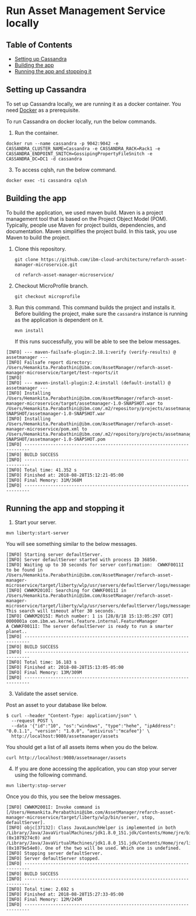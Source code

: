 # Run Asset Management Service locally

## Table of Contents

* [Setting up Cassandra](#setting-up-cassandra)
* [Building the app](#building-the-app)
* [Running the app and stopping it](#running-the-app-and-stopping-it)

## Setting up Cassandra

To set up Cassandra locally, we are running it as a docker container. You need [Docker](https://www.docker.com/) as a prerequisite.

To run Cassandra on docker locally, run the below commands.

1. Run the container.

`docker run --name cassandra -p 9042:9042 -e CASSANDRA_CLUSTER_NAME=Cassandra -e CASSANDRA_RACK=Rack1 -e CASSANDRA_ENDPOINT_SNITCH=GossipingPropertyFileSnitch -e CASSANDRA_DC=DC1 -d cassandra`

3. To access cqlsh, run the below command.

`docker exec -ti cassandra cqlsh`

## Building the app

To build the application, we used maven build. Maven is a project management tool that is based on the Project Object Model (POM). Typically, people use Maven for project builds, dependencies, and documentation. Maven simplifies the project build. In this task, you use Maven to build the project.

1. Clone this repository.

   `git clone https://github.com/ibm-cloud-architecture/refarch-asset-manager-microservice.git`
   
   `cd refarch-asset-manager-microservice/`

2. Checkout MicroProfile branch.

   `git checkout microprofile`

3. Run this command. This command builds the project and installs it. Before building the project, make sure the `cassandra` instance is running as the application is dependent on it.

   `mvn install`
   
   If this runs successfully, you will be able to see the below messages.

```
[INFO] --- maven-failsafe-plugin:2.18.1:verify (verify-results) @ assetmanager ---
[INFO] Failsafe report directory: /Users/Hemankita.Perabathini@ibm.com/AssetManager/refarch-asset-manager-microservice/target/test-reports/it
[INFO]
[INFO] --- maven-install-plugin:2.4:install (default-install) @ assetmanager ---
[INFO] Installing /Users/Hemankita.Perabathini@ibm.com/AssetManager/refarch-asset-manager-microservice/target/assetmanager-1.0-SNAPSHOT.war to /Users/Hemankita.Perabathini@ibm.com/.m2/repository/projects/assetmanager/1.0-SNAPSHOT/assetmanager-1.0-SNAPSHOT.war
[INFO] Installing /Users/Hemankita.Perabathini@ibm.com/AssetManager/refarch-asset-manager-microservice/pom.xml to /Users/Hemankita.Perabathini@ibm.com/.m2/repository/projects/assetmanager/1.0-SNAPSHOT/assetmanager-1.0-SNAPSHOT.pom
[INFO] ------------------------------------------------------------------------
[INFO] BUILD SUCCESS
[INFO] ------------------------------------------------------------------------
[INFO] Total time: 41.352 s
[INFO] Finished at: 2018-08-28T15:12:21-05:00
[INFO] Final Memory: 31M/368M
[INFO] ------------------------------------------------------------------------
```

## Running the app and stopping it

1. Start your server.

`mvn liberty:start-server`

You will see something similar to the below messages.

```
[INFO] Starting server defaultServer.
[INFO] Server defaultServer started with process ID 36850.
[INFO] Waiting up to 30 seconds for server confirmation:  CWWKF0011I to be found in /Users/Hemankita.Perabathini@ibm.com/AssetManager/refarch-asset-manager-microservice/target/liberty/wlp/usr/servers/defaultServer/logs/messages.log
[INFO] CWWKM2010I: Searching for CWWKF0011I in /Users/Hemankita.Perabathini@ibm.com/AssetManager/refarch-asset-manager-microservice/target/liberty/wlp/usr/servers/defaultServer/logs/messages.log. This search will timeout after 30 seconds.
[INFO] CWWKM2015I: Match number: 1 is [28/8/18 15:13:05:297 CDT] 0000001a com.ibm.ws.kernel.feature.internal.FeatureManager            A CWWKF0011I: The server defaultServer is ready to run a smarter planet..
[INFO] ------------------------------------------------------------------------
[INFO] BUILD SUCCESS
[INFO] ------------------------------------------------------------------------
[INFO] Total time: 16.183 s
[INFO] Finished at: 2018-08-28T15:13:05-05:00
[INFO] Final Memory: 13M/309M
[INFO] ------------------------------------------------------------------------
```

3. Validate the asset service. 

Post an asset to your database like below.

```
$ curl --header "Content-Type: application/json" \
  --request POST \
  --data '{"id":"10", "os":"windows", "type":"hehe", "ipAddress": "0.0.1.1", "version": "1.0.0", "antivirus":"mcafee"}' \
  http://localhost:9080/assetmanager/assets
```

You should get a list of all assets items when you do the below.

```
curl http://localhost:9080/assetmanager/assets
```

4. If you are done accessing the application, you can stop your server using the following command.

`mvn liberty:stop-server`

Once you do this, you see the below messages.

```
[INFO] CWWKM2001I: Invoke command is [/Users/Hemankita.Perabathini@ibm.com/AssetManager/refarch-asset-manager-microservice/target/liberty/wlp/bin/server, stop, defaultServer].
[INFO] objc[37132]: Class JavaLaunchHelper is implemented in both /Library/Java/JavaVirtualMachines/jdk1.8.0_151.jdk/Contents/Home/jre/bin/java (0x1079274c0) and /Library/Java/JavaVirtualMachines/jdk1.8.0_151.jdk/Contents/Home/jre/lib/libinstrument.dylib (0x1079e54e0). One of the two will be used. Which one is undefined.
[INFO] Stopping server defaultServer.
[INFO] Server defaultServer stopped.
[INFO] ------------------------------------------------------------------------
[INFO] BUILD SUCCESS
[INFO] ------------------------------------------------------------------------
[INFO] Total time: 2.692 s
[INFO] Finished at: 2018-08-28T15:27:33-05:00
[INFO] Final Memory: 12M/245M
[INFO] ------------------------------------------------------------------------
```
